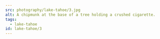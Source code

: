```yaml
---
src: photography/lake-tahoe/3.jpg
alt: A chipmunk at the base of a tree holding a crushed cigarette.
tags: 
  - lake-tahoe
id: lake-tahoe/3
---
```

